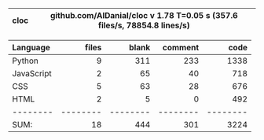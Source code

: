 cloc|github.com/AlDanial/cloc v 1.78  T=0.05 s (357.6 files/s, 78854.8 lines/s)
--- | ---

Language|files|blank|comment|code
:-------|-------:|-------:|-------:|-------:
Python|9|311|233|1338
JavaScript|2|65|40|718
CSS|5|63|28|676
HTML|2|5|0|492
--------|--------|--------|--------|--------
SUM:|18|444|301|3224
